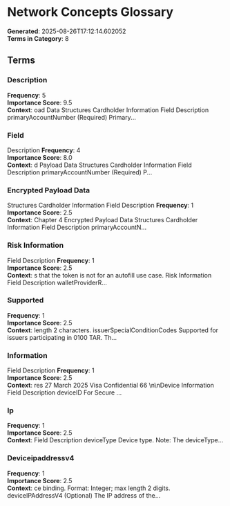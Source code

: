 # Network Concepts Glossary

**Generated**: 2025-08-26T17:12:14.602052  
**Terms in Category**: 8  

## Terms

### Description
**Frequency**: 5  
**Importance Score**: 9.5  
**Context**: oad Data Structures Cardholder Information Field Description primaryAccountNumber (Required) Primary...  

### Field
Description
**Frequency**: 4  
**Importance Score**: 8.0  
**Context**: d Payload Data Structures Cardholder Information Field Description primaryAccountNumber (Required) P...  

### Encrypted Payload Data 
Structures
Cardholder Information
Field
Description
**Frequency**: 1  
**Importance Score**: 2.5  
**Context**: Chapter 4 Encrypted Payload Data Structures Cardholder Information Field Description primaryAccountN...  

### Risk Information
Field
Description
**Frequency**: 1  
**Importance Score**: 2.5  
**Context**: s that the token is not for an autofill use case. Risk Information Field Description walletProviderR...  

### Supported
**Frequency**: 1  
**Importance Score**: 2.5  
**Context**: length 2 characters. issuerSpecialConditionCodes Supported for issuers participating in 0100 TAR. Th...  

### Information
Field
Description
**Frequency**: 1  
**Importance Score**: 2.5  
**Context**: res 27 March 2025 Visa Confidential 66 \n\nDevice Information Field Description deviceID For Secure ...  

### Ip
**Frequency**: 1  
**Importance Score**: 2.5  
**Context**: Field Description deviceType Device type. Note: The deviceType...  

### Deviceipaddressv4
**Frequency**: 1  
**Importance Score**: 2.5  
**Context**: ce binding. Format: Integer; max length 2 digits. deviceIPAddressV4 (Optional) The IP address of the...  


